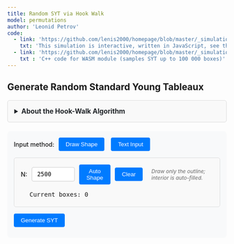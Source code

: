 ```yaml
---
title: Random SYT via Hook Walk
model: permutations
author: 'Leonid Petrov'
code:
  - link: 'https://github.com/lenis2000/homepage/blob/master/_simulations/permutations/2025-07-07-hookwalk-tableau.md'
    txt: 'This simulation is interactive, written in JavaScript, see the source code of this page at the link'
  - link: 'https://github.com/lenis2000/homepage/blob/master/_simulations/permutations/2025-07-07-hookwalk-tableau.cpp'
    txt : 'C++ code for WASM module (samples SYT up to 100 000 boxes)'
---
```


<script src="https://cdnjs.cloudflare.com/ajax/libs/d3/7.8.5/d3.min.js"></script>
<script src="{{site.url}}/js/2025-07-07-hookwalk-tableau.js"></script>

<style>
  .controls {
    margin: 20px 0;
    padding: 15px;
    background: var(--background-secondary, #f8f9fa);
    border-radius: 8px;
  }
  
  .input-group {
    display: flex;
    align-items: center;
    gap: 10px;
    margin-bottom: 10px;
  }
  
  .input-group label {
    font-weight: 500;
  }
  
  .input-group input {
    padding: 8px 12px;
    border: 1px solid var(--border-color, #ccc);
    border-radius: 4px;
    font-family: monospace;
  }
  
  .input-group button {
    padding: 8px 16px;
    background: var(--accent-color, #007bff);
    color: white;
    border: none;
    border-radius: 4px;
    cursor: pointer;
    font-weight: 500;
  }
  
  .input-group button:hover {
    background: var(--accent-hover, #0056b3);
  }
  
  .section {
    margin: 20px 0;
    min-height: 200px;
  }
  
  .tableau-cell {
    fill: white;
    stroke: #333;
    stroke-width: 1;
  }
  
  .tableau-cell.filled {
    fill: #e8f4ff;
  }
  
  .tableau-text {
    text-anchor: middle;
    dominant-baseline: middle;
    font-family: monospace;
    font-size: 14px;
    fill: #333;
  }
  
  .mode-toggle {
    padding: 8px 16px;
    border: 1px solid var(--border-color, #ccc);
    background: var(--background-primary, white);
    cursor: pointer;
    margin-right: 5px;
  }
  
  .mode-toggle.active {
    background: var(--accent-color, #007bff);
    color: white;
  }
  
  .input-section {
    margin: 15px 0;
    padding: 15px;
    border: 1px solid var(--border-color, #ddd);
    border-radius: 5px;
    background: var(--background-secondary, #f9f9f9);
  }
  
  .drawing-container {
    display: flex;
    gap: 20px;
    align-items: flex-start;
  }
  
  .drawing-info {
    min-width: 200px;
    font-family: monospace;
    font-size: 14px;
  }
  
  .drawing-info div {
    margin: 5px 0;
  }
  
  .grid-cell {
    fill: white;
    stroke: #ccc;
    stroke-width: 1;
    cursor: pointer;
  }
  
  .grid-cell.filled {
    fill: #e8f4ff;
  }
  
  .grid-cell:hover {
    fill: #d0e8ff;
  }
  
  .shape-toggle {
    padding: 6px 12px;
    border: 1px solid var(--border-color, #ccc);
    background: var(--background-primary, white);
    cursor: pointer;
    margin-right: 5px;
    font-size: 14px;
  }
  
  .shape-toggle.active {
    background: var(--accent-color, #007bff);
    color: white;
  }
  
  .shape-input-section {
    margin-top: 10px;
  }
  
  .info-text {
    font-size: 12px;
    color: var(--text-secondary, #666);
    font-style: italic;
    margin-left: 10px;
  }
  
  .progress-bar {
    width: 100%;
    height: 20px;
    background-color: var(--background-secondary, #f0f0f0);
    border: 1px solid var(--border-color, #ccc);
    border-radius: 10px;
    overflow: hidden;
  }
  
  .progress-fill {
    height: 100%;
    background: linear-gradient(90deg, var(--accent-color, #007bff), #0056b3);
    width: 0%;
    transition: width 0.3s ease;
  }
  
  .progress-text {
    text-align: center;
    font-size: 14px;
    margin-top: 5px;
    color: var(--text-primary, #333);
  }
</style>

<h2>Generate Random Standard Young Tableaux</h2>

<details id="algorithm-description-details" style="margin-bottom: 20px;">
    <summary style="cursor: pointer; padding: 15px; border: 1px solid var(--border-color, #ddd); border-radius: 5px; background-color: var(--bg-secondary, #f9f9f9); font-weight: bold; font-size: 1.1em; color: var(--text-primary, #212529);">
        About the Hook-Walk Algorithm
    </summary>
    <div style="padding: 15px; border: 1px solid var(--border-color, #ddd); border-top: none; border-radius: 0 0 5px 5px; background-color: var(--bg-secondary, #f9f9f9); color: var(--text-primary, #212529);">
        <p>The <strong>hook-walk algorithm</strong> (Greene-Nijenhuis-Wilf) generates uniformly random Standard Young Tableaux (SYT) of any given shape. This is a fundamental tool in algebraic combinatorics with applications to representation theory, symmetric functions, and random matrix theory.</p>
        
        <h4>How it works:</h4>
        <ol>
            <li>Start with an empty Young diagram of the given shape</li>
            <li>For each number k from N down to 1:
                <ul>
                    <li>Pick a random starting cell uniformly from all empty cells</li>
                    <li>Perform a random walk within the hook: move right or down with probabilities proportional to arm and leg lengths</li>
                    <li>Stop when reaching a corner cell (arm = leg = 0)</li>
                    <li>Place k at that corner and remove it from the diagram</li>
                </ul>
            </li>
        </ol>
        
        <h4>Properties:</h4>
        <ul>
            <li><strong>Uniform sampling:</strong> Each SYT of the given shape has equal probability</li>
            <li><strong>Efficient:</strong> O(N√N) time complexity for N boxes</li>
            <li><strong>Scalable:</strong> Handles shapes up to 100,000 boxes using WASM</li>
        </ul>
        
        <h4>Shape input methods:</h4>
        <ul>
            <li><strong>Draw Shape:</strong> Click cells on the interactive grid to draw Young diagrams by hand</li>
            <li><strong>Manual notation:</strong> Enter row lengths like <code>5,5,5</code> or <code>100^50</code></li>
            <li><strong>Plancherel measure:</strong> Sample random partitions by discretizing the Vershik-Kerov limit shape Ω(x) = (2/π)[x√(1-x²) + arcsin(x)]</li>
        </ul>
        
        <h4>Visualization:</h4>
        <ul>
            <li><strong>Small tableaux (≤200 boxes):</strong> Individual numbers displayed in cells</li>
            <li><strong>Large tableaux (>200 boxes):</strong> Heat map showing value distribution by deciles</li>
        </ul>
    </div>
</details>

<div class="controls">
  <div class="input-group">
    <label>Input method:</label>
    <button id="toggle-draw-mode" class="mode-toggle active">Draw Shape</button>
    <button id="toggle-text-mode" class="mode-toggle">Text Input</button>
  </div>
  
  <!-- Drawing interface -->
  <div id="draw-interface" class="input-section">
    <div class="input-group">
      <label for="target-boxes">N:</label>
      <input type="number" id="target-boxes" value="2500" min="1" max="100000">
      <button id="auto-shape">Auto Shape</button>
      <button id="clear-drawing">Clear</button>
      <span class="info-text">Draw only the outline; interior is auto-filled.</span>
    </div>
    <div class="drawing-container">
      <div id="shape-canvas"></div>
      <div class="drawing-info">
        <div>Current boxes: <span id="current-boxes">0</span></div>
      </div>
    </div>
  </div>
  
  <!-- Text interface -->
  <div id="text-interface" class="input-section" style="display: none;">
    <div class="input-group">
      <label>Shape type:</label>
      <button id="toggle-manual-shape" class="shape-toggle active">Manual</button>
      <button id="toggle-plancherel-shape" class="shape-toggle">Plancherel</button>
    </div>
    
    <div id="manual-shape-input" class="shape-input-section">
      <div class="input-group">
        <label for="shape-input">Shape (rows):</label>
        <input type="text" id="shape-input" value="50^50">
      </div>
    </div>
    
    <div id="plancherel-shape-input" class="shape-input-section" style="display: none;">
      <div class="input-group">
        <label for="plancherel-n">Number of boxes (N):</label>
        <input type="number" id="plancherel-n" value="100" min="1" max="10000">
        <span class="info-text">Samples random partition with Plancherel measure</span>
      </div>
    </div>
  </div>
  
  <div class="input-group">
    <button id="generate-tableau">Generate SYT</button>
    <span id="hook-wasm-indicator" style="margin-left:10px;color:var(--text-secondary,#666);"></span>
  </div>
  
  <div id="progress-container" style="display: none; margin-top: 10px;">
    <div class="progress-bar">
      <div id="progress-fill" class="progress-fill"></div>
    </div>
    <div id="progress-text" class="progress-text">Generating SYT...</div>
  </div>
</div>

<div id="hook-tableau-container" class="section"></div>

<script>
// Rename the module to avoid conflicts with RSK
if (typeof Module !== 'undefined') {
  window.HookModule = Module;
}

class HookWalkVis {
  constructor() {
    this.shape = Array(50).fill(50);
    this.N     = 2500;
    this.tableau = [];
    this.wasm   = null;
    this.drawMode = true;
    this.drawnShape = [];
    this.canvasSize    = 400;           // keeps the UI spec
    this.gridResolution = 100;          // keep
    this.pixelSize     = this.canvasSize / this.gridResolution;
    
    // === NEW ===
    this.borderGrid  = Array.from({length:this.gridResolution},
                       _=>Array(this.gridResolution).fill(false));   // 1 = border pixel
    this.isDrawing   = false;            // drag-state
    this.drawAction  = true;             // add or erase on this drag
    this.prevRow = null;                 // remember previous grid cell while dragging
    this.prevCol = null;                 //  …   …
    this.usePlancherel = false;
    this.plancherelData = null;
    this.initWASM();
    this.setupEvents();
    this.setupCollapsibleDetails();
    this.initDrawingCanvas();
    this.loadPlancherelData();      // leave the grid empty; user draws border
  }

  async initWASM(){
    if (typeof HookModule !== 'undefined'){
      await HookModule.ready;
      this.wasm = HookModule;
      document.getElementById('hook-wasm-indicator').textContent = '(WASM ready for N>500)';
      document.getElementById('hook-wasm-indicator').style.color = 'var(--accent-color,#28a745)';
    } else {
      document.getElementById('hook-wasm-indicator').textContent='(JavaScript mode)';
    }
  }

  setupEvents(){
    document.getElementById('generate-tableau').addEventListener('click',()=>this.generate());
    document.getElementById('toggle-draw-mode').addEventListener('click',()=>this.setDrawMode(true));
    document.getElementById('toggle-text-mode').addEventListener('click',()=>this.setDrawMode(false));
    document.getElementById('clear-drawing').addEventListener('click',()=>this.clearDrawing());
    document.getElementById('auto-shape').addEventListener('click',()=>this.updateDrawingFromTarget());
    document.getElementById('toggle-manual-shape').addEventListener('click',()=>this.setShapeMode(false));
    document.getElementById('toggle-plancherel-shape').addEventListener('click',()=>this.setShapeMode(true));
  }

  setupCollapsibleDetails() {
    // Keep details element collapsed by default
    const details = document.getElementById('algorithm-description-details');
    if (details) {
      details.open = false;
    }
  }

  setDrawMode(isDraw) {
    this.drawMode = isDraw;
    document.getElementById('toggle-draw-mode').classList.toggle('active', isDraw);
    document.getElementById('toggle-text-mode').classList.toggle('active', !isDraw);
    document.getElementById('draw-interface').style.display = isDraw ? 'block' : 'none';
    document.getElementById('text-interface').style.display = isDraw ? 'none' : 'block';
  }

  setShapeMode(isPlancherel) {
    this.usePlancherel = isPlancherel;
    document.getElementById('toggle-manual-shape').classList.toggle('active', !isPlancherel);
    document.getElementById('toggle-plancherel-shape').classList.toggle('active', isPlancherel);
    document.getElementById('manual-shape-input').style.display = isPlancherel ? 'none' : 'block';
    document.getElementById('plancherel-shape-input').style.display = isPlancherel ? 'block' : 'none';
  }

  initDrawingCanvas() {
    const container = document.getElementById('shape-canvas');
    container.innerHTML = ''; // Clear existing content
    
    // Create HTML5 canvas
    this.canvas = document.createElement('canvas');
    this.canvas.width = this.canvasSize;
    this.canvas.height = this.canvasSize;
    this.canvas.style.border = '2px solid #ccc';
    this.canvas.style.borderRadius = '4px';
    this.canvas.style.cursor = 'crosshair';
    this.canvas.style.display = 'block';
    
    container.appendChild(this.canvas);
    this.ctx = this.canvas.getContext('2d');
    
    // borderGrid is already initialized in constructor
    
    this.setupCanvasEvents();
    this.drawCanvas();
    this.updateDrawingInfo();
  }

  drawLine(r0,c0,r1,c1,val){
    let dr = Math.abs(r1-r0), dc = Math.abs(c1-c0);
    let sr = (r0<r1)?1:-1,     sc = (c0<c1)?1:-1;
    let err = dr - dc;
    while(true){
      this.borderGrid[r0][c0] = val;
      if (r0===r1 && c0===c1) break;
      const e2 = 2*err;
      if (e2 > -dc){ err -= dc; r0 += sr; }
      if (e2 <  dr){ err += dr; c0 += sc; }
    }
  }

  setupCanvasEvents() {
    const start = (x,y)=>{
      const {row,col} = this.xy2rc(x,y);
      if(row<0) return;
      this.isDrawing = true;
      this.drawAction = !this.borderGrid[row][col];   // draw OR erase
      this.prevRow = row; this.prevCol = col;
      this.setBorder(row,col,this.drawAction);
    };

    const move = (x,y)=>{
      if(!this.isDrawing) return;
      const {row,col} = this.xy2rc(x,y);
      if(row===this.prevRow && col===this.prevCol) return;
      /* interpolate the skipped cells */
      if(this.drawAction) this.drawLine(this.prevRow,this.prevCol,row,col,true);
      else                this.drawLine(this.prevRow,this.prevCol,row,col,false);
      this.prevRow = row; this.prevCol = col;
      this.drawCanvas();
      this.updateDrawingInfo();
    };

    const stop = ()=>{
      this.isDrawing = false;
      this.prevRow = this.prevCol = null;
    };

    /* mouse */
    this.canvas.addEventListener('mousedown',e=>start(e.offsetX,e.offsetY));
    this.canvas.addEventListener('mousemove',e=>move(e.offsetX,e.offsetY));
    window.addEventListener('mouseup',stop);

    /* touch (mobile) */
    this.canvas.addEventListener('touchstart',e=>{
        const t=e.touches[0]; const r=this.canvas.getBoundingClientRect();
        start(t.clientX-r.left,t.clientY-r.top); e.preventDefault();
    },{passive:false});
    this.canvas.addEventListener('touchmove',e=>{
        const t=e.touches[0]; const r=this.canvas.getBoundingClientRect();
        move(t.clientX-r.left,t.clientY-r.top); e.preventDefault();
    },{passive:false});
    window.addEventListener('touchend',stop);
  }

  xy2rc(x,y){        // canvas x,y → grid row,col
    return {row:Math.floor(y/this.pixelSize),
            col:Math.floor(x/this.pixelSize)};
  }
  setBorder(r,c,val){
    if(r<0||r>=this.gridResolution||c<0||c>=this.gridResolution) return;
    if(this.borderGrid[r][c]===val) return;
    this.borderGrid[r][c]=val;
    this.drawCanvas();
    this.updateDrawingInfo();
  }

  drawCanvas(){
    const ctx=this.ctx;
    ctx.clearRect(0,0,this.canvasSize,this.canvasSize);

    /* faint grid */
    ctx.strokeStyle='#f0f0f0'; ctx.lineWidth=0.5;
    for(let i=0;i<=this.canvasSize;i+=this.pixelSize){
        ctx.beginPath(); ctx.moveTo(i,0); ctx.lineTo(i,this.canvasSize); ctx.stroke();
        ctx.beginPath(); ctx.moveTo(0,i); ctx.lineTo(this.canvasSize,i); ctx.stroke();
    }

    /* compute interior using north-west closure */
    const N = this.gridResolution;
    const interior = Array.from({length:N}, _=>Array(N).fill(false));
    for(let r=0; r<N; r++){
      for(let c=0; c<N; c++){
        if(!this.borderGrid[r][c]) continue;
        for(let rr=0; rr<=r; rr++){
          for(let cc=0; cc<=c; cc++){
            interior[rr][cc] = true;
          }
        }
      }
    }

    /* draw interior cells (black fill) */
    ctx.fillStyle='#000000';
    for(let r=0;r<N;r++)
      for(let c=0;c<N;c++)
        if(interior[r][c])
          ctx.fillRect(c*this.pixelSize, r*this.pixelSize,
                       this.pixelSize,     this.pixelSize);

    /* draw border cells (same black) */
    ctx.fillStyle='#000000';
    for(let r=0;r<N;r++)
      for(let c=0;c<N;c++)
        if(this.borderGrid[r][c])
          ctx.fillRect(c*this.pixelSize, r*this.pixelSize,
                       this.pixelSize,     this.pixelSize);
  }

  clearDrawing() {
    for(let r = 0; r < this.gridResolution; r++) {
      for(let c = 0; c < this.gridResolution; c++) {
        this.borderGrid[r][c] = false;
      }
    }
    this.drawCanvas();
    this.updateDrawingInfo();
  }

  updateDrawingFromTarget () {
    this.clearDrawing();

    const Nwant = parseInt(document.getElementById('target-boxes').value) || 100;
    const side  = Math.min(this.gridResolution-2, Math.ceil(Math.sqrt(Nwant)));

    // Simple square border, 1-pixel thick
    for (let c=0; c<side; c++) {                 // top & bottom
      this.borderGrid[0][c]      = true;
      this.borderGrid[side-1][c] = true;
    }
    for (let r=0; r<side; r++) {                 // left & right
      this.borderGrid[r][0]      = true;
      this.borderGrid[r][side-1] = true;
    }

    this.drawCanvas();
    this.updateDrawingInfo();
  }

  updateDrawingInfo() {
    this.drawnShape = this.getShapeFromDrawing();
    const boxes = this.drawnShape.reduce((a,b)=>a+b,0);
    document.getElementById('current-boxes').textContent = boxes;
    document.getElementById('target-boxes').value = boxes;
  }


  
  getShapeFromDrawing(){
    const N = this.gridResolution;
    const interior = Array.from({length:N}, _=>Array(N).fill(false));

    /* north-west closure: if (r,c) is border, mark all (r',c') with r'≤r AND c'≤c as interior */
    for(let r=0; r<N; r++){
      for(let c=0; c<N; c++){
        if(!this.borderGrid[r][c]) continue;
        for(let rr=0; rr<=r; rr++){
          for(let cc=0; cc<=c; cc++){
            interior[rr][cc] = true;
          }
        }
      }
    }

    /* read Young diagram row-lengths from interior */
    const rowLen = [];
    for(let r=0; r<N; r++){
      let len = 0;
      while(len < N && interior[r][len]) len++;
      if(len === 0 && rowLen.length) break;  // stop after first empty row
      if(len > 0) rowLen.push(len);
    }

    /* enforce non-increasing property */
    for(let i=1; i<rowLen.length; i++)
      if(rowLen[i] > rowLen[i-1]) rowLen[i] = rowLen[i-1];

    return rowLen;
  }

  parseShape(){
    let arr;
    
    if(this.drawMode) {
      // Use drawn shape
      arr = this.getShapeFromDrawing();
      if(!arr.length){ 
        alert('Draw a closed border first'); 
        return null; 
      }
      
      /* rescale to N if necessary */
      const Nwanted = parseInt(document.getElementById('target-boxes').value)||1;
      const Ncurr   = arr.reduce((a,b)=>a+b,0);
      if(Ncurr!==Nwanted){
         arr = this.scalePartition2D(arr,Nwanted); // 2-D block scale
      }
    } else if(this.usePlancherel) {
      // Generate Plancherel random partition
      const n = parseInt(document.getElementById('plancherel-n').value) || 100;
      arr = this.samplePlancherelPartition(n);
      if(!arr.length){ 
        alert('Failed to generate Plancherel partition'); 
        return null; 
      }
    } else {
      // Use manual text input
      const txt = document.getElementById('shape-input').value;
      const parts = txt.split(',').map(x=>x.trim());
      arr = [];
      
      for(const part of parts){
        if(part.includes('^')){
          // Handle exponential notation like "100^50"
          const [len, count] = part.split('^').map(x=>parseInt(x.trim()));
          if(isNaN(len) || isNaN(count) || len<=0 || count<=0){
            alert('Bad shape format: ' + part); 
            return null;
          }
          for(let i=0; i<count; i++) arr.push(len);
        } else {
          // Handle single number
          const len = parseInt(part);
          if(isNaN(len) || len<=0){
            alert('Bad shape format: ' + part); 
            return null;
          }
          arr.push(len);
        }
      }
      
      if(!arr.length){ alert('Bad shape'); return null; }
    }
    
    this.shape = arr;
    this.N = arr.reduce((a,b)=>a+b,0);
    return arr;
  }

  async loadPlancherelData() {
    try {
      const response = await fetch('{{site.url}}/js/2025-05-04-dim-lambda-partitionData.json');
      this.plancherelData = await response.json();
      console.log('Loaded Plancherel partition data for sizes up to', Math.max(...Object.keys(this.plancherelData).map(Number)));
    } catch (error) {
      console.log('Could not load Plancherel data, using fallback algorithm');
    }
  }

  samplePlancherelPartition(n) {
    // Use precomputed data if available, otherwise fallback to approximation
    if (this.plancherelData && this.plancherelData[n]) {
      // Direct lookup - the data has one partition per size
      const partitionData = this.plancherelData[n];
      return [...partitionData.partition]; // Copy to avoid mutation
    }
    
    // For large n > 5000, use block scaling
    if (this.plancherelData && n > 5000) {
      // Find k such that n/k² ≤ 5000, so k² ≥ n/5000
      const minK2 = n / 5000;
      const k = Math.ceil(Math.sqrt(minK2));
      const targetSize = Math.floor(n / (k * k));
      
      if (this.plancherelData[targetSize]) {
        const partitionData = this.plancherelData[targetSize];
        return this.blockScalePartition(partitionData.partition, k);
      }
      
      // If exact targetSize not available, find closest
      const sizes = Object.keys(this.plancherelData).map(Number).sort((a,b) => a - b);
      const closestSize = sizes.reduce((prev, curr) => 
        Math.abs(curr - targetSize) < Math.abs(prev - targetSize) ? curr : prev
      );
      
      if (closestSize && this.plancherelData[closestSize]) {
        const partitionData = this.plancherelData[closestSize];
        const blockScaled = this.blockScalePartition(partitionData.partition, k);
        
        // Fine-tune to get exactly n boxes
        return this.adjustPartitionSize(blockScaled, n);
      }
    }
    
    // Fallback: find closest size in data and scale
    if (this.plancherelData) {
      const sizes = Object.keys(this.plancherelData).map(Number).sort((a,b) => a - b);
      const closestSize = sizes.reduce((prev, curr) => 
        Math.abs(curr - n) < Math.abs(prev - n) ? curr : prev
      );
      
      if (closestSize && this.plancherelData[closestSize]) {
        const partitionData = this.plancherelData[closestSize];
        // Scale the partition to target size n
        return this.scalePartition(partitionData.partition, n);
      }
    }
    
    // Ultimate fallback: simple approximation
    return this.fallbackPlancherelPartition(n);
  }

  blockScalePartition(partition, k) {
    // Replace each cell with a k×k block
    // Each row of length L becomes k rows of length L*k
    const scaledPartition = [];
    
    for (let i = 0; i < partition.length; i++) {
      const rowLength = partition[i];
      const scaledRowLength = rowLength * k;
      
      // Add k copies of this scaled row
      for (let j = 0; j < k; j++) {
        scaledPartition.push(scaledRowLength);
      }
    }
    
    return scaledPartition;
  }

  adjustPartitionSize(partition, targetN) {
    const currentN = partition.reduce((a,b) => a + b, 0);
    if (currentN === targetN) return partition;
    
    // Make a copy to avoid mutating input
    const adjusted = [...partition];
    
    if (currentN < targetN) {
      // Add boxes by extending rows (prefer longer rows)
      let diff = targetN - currentN;
      let i = 0;
      while (diff > 0 && i < adjusted.length) {
        adjusted[i]++;
        diff--;
        i = (i + 1) % adjusted.length;
      }
    } else if (currentN > targetN) {
      // Remove boxes by shortening rows (prefer shorter rows)
      let diff = currentN - targetN;
      for (let i = adjusted.length - 1; i >= 0 && diff > 0; i--) {
        if (adjusted[i] > 1) {
          adjusted[i]--;
          diff--;
        }
      }
    }
    
    // Ensure monotonicity
    adjusted.sort((a,b) => b - a);
    for (let i = 1; i < adjusted.length; i++) {
      if (adjusted[i] > adjusted[i-1]) adjusted[i] = adjusted[i-1];
    }
    
    return adjusted.filter(x => x > 0);
  }

  scalePartition(partition, targetN) {
    const currentN = partition.reduce((a,b) => a + b, 0);
    if (currentN === targetN) return [...partition];
    
    const scale = targetN / currentN;
    let scaled = partition.map(x => Math.max(1, Math.round(x * scale)));
    
    // Adjust to exact target
    let sum = scaled.reduce((a,b) => a + b, 0);
    let i = 0;
    while (sum < targetN && i < scaled.length) {
      scaled[i]++;
      sum++;
      i = (i + 1) % scaled.length;
    }
    while (sum > targetN && i < scaled.length) {
      if (scaled[i] > 1) {
        scaled[i]--;
        sum--;
      }
      i++;
    }
    
    // Ensure monotonicity
    scaled.sort((a,b) => b - a);
    for (let i = 1; i < scaled.length; i++) {
      if (scaled[i] > scaled[i-1]) scaled[i] = scaled[i-1];
    }
    
    return scaled.filter(x => x > 0);
  }

  /* === true 2-D scaler: block + fine-tune ========================== */
  scalePartition2D (partition, targetN) {
    const currentN = partition.reduce((a,b)=>a+b,0);
    if (currentN === 0) return [];

    /* k×k block blow-up so area ≥ target ---------------------------- */
    const k = Math.max(1, Math.ceil(Math.sqrt(targetN / currentN)));
    let scaled = this.blockScalePartition(partition, k);   // already defined

    /* fine-tune to *exactly* targetN using existing helper ---------- */
    return this.adjustPartitionSize(scaled, targetN);       // already defined
  }

  fallbackPlancherelPartition(n) {
    // Simple approximation: roughly square with some randomness
    const side = Math.floor(Math.sqrt(n));
    const partition = [];
    
    for (let i = 0; i < side + 5; i++) {
      const baseLength = side - Math.floor(i/2);
      const noise = Math.floor(this.gaussianRandom() * Math.sqrt(side));
      const length = Math.max(1, baseLength + noise);
      
      if (length > 0) partition.push(length);
    }
    
    return this.scalePartition(partition, n);
  }

  gaussianRandom() {
    // Box-Muller transform for standard normal
    if(this.spare !== undefined) {
      const tmp = this.spare;
      delete this.spare;
      return tmp;
    }
    const u = Math.random(), v = Math.random();
    const mag = Math.sqrt(-2 * Math.log(u));
    this.spare = mag * Math.cos(2 * Math.PI * v);
    return mag * Math.sin(2 * Math.PI * v);
  }

  async generate(){
    if(!this.parseShape()) return;

    // Show progress bar for large N
    const showProgress = this.N > 10000;
    if(showProgress) {
      this.showProgressBar(true);
      this.updateProgress(0, 'Initializing...');
      // Small delay to let UI update
      await new Promise(resolve => setTimeout(resolve, 10));
    }

    try {
      if(this.wasm && this.N>500){
        // use WASM with progress updates
        if(showProgress) this.updateProgress(20, 'Preparing WASM...');
        
        const sample = this.wasm.cwrap('sampleHookWalk','string',['string']);
        const getShape = this.wasm.cwrap('getTableauShape','string',[]);
        const getEntry = this.wasm.cwrap('getTableauEntry','number',['number','number']);
        
        if(showProgress) this.updateProgress(40, 'Sampling tableau...');
        const status = sample(this.shape.join(','));
        
        if(status!=='OK'){ 
          alert('WASM failed'); 
          if(showProgress) this.showProgressBar(false);
          return;
        }
        
        if(showProgress) this.updateProgress(70, 'Reading tableau...');
        
        // rebuild tableau from wasm
        this.tableau = this.shape.map(r=>Array(r).fill(0));
        const totalCells = this.N;
        let processedCells = 0;
        
        for(let r=0;r<this.shape.length;r++){
          for(let c=0;c<this.shape[r];c++){
            this.tableau[r][c]=getEntry(r,c);
            processedCells++;
            
            // Update progress periodically
            if(showProgress && processedCells % Math.max(1, Math.floor(totalCells/50)) === 0) {
              const progress = 70 + (processedCells / totalCells) * 20;
              this.updateProgress(progress, `Reading tableau... ${Math.floor(processedCells/totalCells*100)}%`);
              await new Promise(resolve => setTimeout(resolve, 1));
            }
          }
        }
        
        if(showProgress) this.updateProgress(95, 'Rendering...');
      } else {
        // fallback JS hook-walk with progress
        if(showProgress) this.updateProgress(30, 'Generating with JavaScript...');
        this.tableau = await this.sampleHookWalkJSWithProgress(showProgress);
      }

      if(showProgress) this.updateProgress(100, 'Complete!');
      this.draw();
      
      if(showProgress) {
        setTimeout(() => this.showProgressBar(false), 1000);
      }
    } catch(error) {
      console.error('Generation failed:', error);
      if(showProgress) this.showProgressBar(false);
      alert('Failed to generate tableau');
    }
  }

  showProgressBar(show) {
    document.getElementById('progress-container').style.display = show ? 'block' : 'none';
  }

  updateProgress(percent, text) {
    document.getElementById('progress-fill').style.width = percent + '%';
    document.getElementById('progress-text').textContent = text;
  }

  /* ---------- NEW: uniform GNW hook-walk (N ≤ 500) ---------- */
  sampleHookWalkJS () {
    const rowLen = [...this.shape];                       // active row lengths
    const tableau = rowLen.map(r => Array(r).fill(0));

    /* active cell list, kept in row-major order                         */
    let cells = [];
    for (let r = 0; r < rowLen.length; ++r)
      for (let c = 0; c < rowLen[r]; ++c) cells.push([r, c]);

    for (let k = this.N; k >= 1; --k) {

      /* --- 1. start square = uniform among *all* empty squares ------- */
      const start = Math.floor(Math.random() * cells.length);
      let [r, c] = cells[start];

      /* --- 2. hook walk until (r,c) is a corner ---------------------- */
      while (true) {
        const arm = rowLen[r] - c - 1;                        // squares to the right
        let leg = 0;                                          // squares below
        for (let rr = r + 1; rr < rowLen.length && c < rowLen[rr]; ++rr) leg++;

        if (arm === 0 && leg === 0) break;                    // now a corner

        /* choose a *different* square in the hook uniformly at random  */
        const step = 1 + Math.floor(Math.random() * (arm + leg));
        if (step <= arm)            c += step;                // move right
        else                        r += (step - arm);        // move down
      }

      /* --- 3. fill the corner and shrink the active diagram --------- */
      tableau[r][c] = k;
      rowLen[r]--;                                            // corner removed

      /* fast in-place filter of the active-cell array                  */
      const newCells = [];
      for (const [rr, cc] of cells) {
        if (rr === r && cc === c) continue;                   // removed cell
        if (cc >= rowLen[rr])       continue;                 // past new row end
        newCells.push([rr, cc]);
      }
      cells = newCells;
    }
    return tableau;
  }

  async sampleHookWalkJSWithProgress(showProgress) {
    const rowLen = [...this.shape];
    const tableau = rowLen.map(r => Array(r).fill(0));

    let cells = [];
    for (let r = 0; r < rowLen.length; ++r)
      for (let c = 0; c < rowLen[r]; ++c) cells.push([r, c]);

    for (let k = this.N; k >= 1; --k) {
      const start = Math.floor(Math.random() * cells.length);
      let [r, c] = cells[start];

      while (true) {
        const arm = rowLen[r] - c - 1;
        let leg = 0;
        for (let rr = r + 1; rr < rowLen.length && c < rowLen[rr]; ++rr) leg++;
        if (arm === 0 && leg === 0) break;
        const step = 1 + Math.floor(Math.random() * (arm + leg));
        if (step <= arm) c += step;
        else r += (step - arm);
      }

      tableau[r][c] = k;
      rowLen[r]--;

      const newCells = [];
      for (const [rr, cc] of cells) {
        if (rr === r && cc === c) continue;
        if (cc >= rowLen[rr]) continue;
        newCells.push([rr, cc]);
      }
      cells = newCells;

      // Update progress every 100 steps for large N
      if (showProgress && (this.N - k) % Math.max(1, Math.floor(this.N/100)) === 0) {
        const progress = 30 + ((this.N - k) / this.N) * 60;
        this.updateProgress(progress, `Processing... ${Math.floor((this.N - k)/this.N*100)}%`);
        await new Promise(resolve => setTimeout(resolve, 1));
      }
    }
    return tableau;
  }

  /* ----------- drawing -------------- */
  draw(){
    const cont = document.getElementById('hook-tableau-container');
    cont.innerHTML='';
    if(this.N<=200){ this.drawSmall(cont); }
    else            { this.drawLarge(cont); }
  }

  drawSmall(cont){
    const containerWidth = cont.offsetWidth || 800;
    const containerHeight = window.innerHeight * 0.8; // 80% of viewport height
    const rows=this.tableau.length;
    const cols=Math.max(...this.shape);
    const pad=10;
    
    // Calculate cell size based on both width and height constraints
    const cellSizeByWidth = (containerWidth - 2*pad) / cols;
    const cellSizeByHeight = (containerHeight - 2*pad) / rows;
    const cellSize = Math.min(40, cellSizeByWidth, cellSizeByHeight);
    
    const width = cols * cellSize + 2*pad;
    const height = rows * cellSize + 2*pad;
    
    const svg=d3.select(cont).append('svg')
      .attr('width', '100%')
      .attr('height', height)
      .attr('viewBox', `0 0 ${width} ${height}`)
      .style('max-height', containerHeight + 'px');
    const g=svg.append('g').attr('transform',`translate(${pad},${pad})`);
    
    this.tableau.forEach((row,r)=>{
      row.forEach((val,c)=>{
        g.append('rect').attr('x',c*cellSize).attr('y',r*cellSize)
          .attr('width',cellSize).attr('height',cellSize)
          .attr('class','tableau-cell filled');
        g.append('text').attr('x',c*cellSize+cellSize/2).attr('y',r*cellSize+cellSize/2)
          .attr('class','tableau-text')
          .style('font-size', Math.min(14, cellSize*0.6) + 'px')
          .text(val);
      });
    });
  }

  drawLarge(cont){
    const containerWidth = cont.offsetWidth || 800;
    const containerHeight = window.innerHeight * 0.8; // 80% of viewport height
    const rows=this.shape.length;
    const cols=Math.max(...this.shape);
    const pad=10;
    
    // Calculate cell size based on both width and height constraints
    const cellSizeByWidth = (containerWidth - 2*pad) / cols;
    const cellSizeByHeight = (containerHeight - 2*pad) / rows;
    const cellSize = Math.max(1, Math.min(cellSizeByWidth, cellSizeByHeight));
    
    const width = cols * cellSize + 2*pad;
    const height = rows * cellSize + 2*pad;
    
    const svg=d3.select(cont).append('svg')
      .attr('width', '100%')
      .attr('height', height)
      .attr('viewBox', `0 0 ${width} ${height}`)
      .style('max-height', containerHeight + 'px');
    const g=svg.append('g').attr('transform',`translate(${pad},${pad})`);
    
    const thresholds=[];
    for(let i=1;i<10;i++) thresholds.push(i*this.N/10);
    
    // UVA color palette: orange (inside/small values) to blue (outside/large values)
    const uvaColors = [];
    for(let i=0; i<10; i++) {
      const t = i / 9; // 0 to 1
      const r = Math.round((1-t) * 229 + t * 35);  // E57200 to 232D4B
      const g_val = Math.round((1-t) * 114 + t * 45);
      const b = Math.round((1-t) * 0 + t * 75);
      uvaColors.push(`rgb(${r},${g_val},${b})`);
    }
    
    this.tableau.forEach((row,r)=>{
      row.forEach((val,c)=>{
        let idx=thresholds.findIndex(t=>val<=t)+1; // 1..10
        g.append('rect').attr('x',c*cellSize).attr('y',r*cellSize)
          .attr('width',cellSize).attr('height',cellSize)
          .attr('fill',uvaColors[idx-1]).attr('stroke-width',0);
      });
    });
  }
}

const hookVis=new HookWalkVis();
</script>

